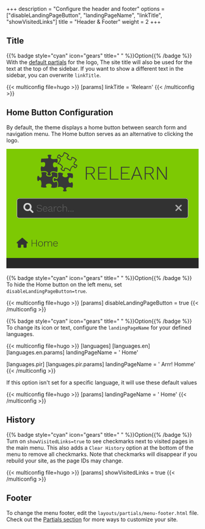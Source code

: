 +++
description = "Configure the header and footer"
options = ["disableLandingPageButton", "landingPageName", "linkTitle", "showVisitedLinks"]
title = "Header & Footer"
weight = 2
+++

## Title

{{% badge style="cyan" icon="gears" title=" " %}}Option{{% /badge %}} With the [default partials](configuration/branding/logo#change-the-logo) for the logo, The site title will also be used for the text at the top of the sidebar. If you want to show a different text in the sidebar, you can overwrite `linkTitle`.

{{< multiconfig file=hugo >}}
[params]
  linkTitle = 'Relearn'
{{< /multiconfig >}}

## Home Button Configuration

By default, the theme displays a home button between search form and navigation menu. The Home button serves as an alternative to clicking the logo.

![Default Home Button](home_button_defaults.png?width=18.75rem)

{{% badge style="cyan" icon="gears" title=" " %}}Option{{% /badge %}} To hide the Home button on the left menu, set `disableLandingPageButton=true`.

{{< multiconfig file=hugo >}}
[params]
  disableLandingPageButton = true
{{< /multiconfig >}}

{{% badge style="cyan" icon="gears" title=" " %}}Option{{% /badge %}} To change its icon or text, configure the `landingPageName` for your defined languages.

{{< multiconfig file=hugo >}}
[languages]
  [languages.en]
    [languages.en.params]
      landingPageName = '<i class="fa-fw fas fa-home"></i> Home'

  [languages.pir]
    [languages.pir.params]
      landingPageName = '<i class="fa-fw fas fa-home"></i> Arrr! Homme'
{{< /multiconfig >}}

If this option isn't set for a specific language, it will use these default values

{{< multiconfig file=hugo >}}
[params]
  landingPageName = '<i class="fa-fw fas fa-home"></i> Home'
{{< /multiconfig >}}

## History

{{% badge style="cyan" icon="gears" title=" " %}}Option{{% /badge %}} Turn on `showVisitedLinks=true` to see checkmarks next to visited pages in the main menu. This also adds a `Clear History` option at the bottom of the menu to remove all checkmarks. Note that checkmarks will disappear if you rebuild your site, as the page IDs may change.

{{< multiconfig file=hugo >}}
[params]
  showVisitedLinks = true
{{< /multiconfig >}}

## Footer

To change the menu footer, edit the `layouts/partials/menu-footer.html` file. Check out the [Partials section](configuration/customization/partials) for more ways to customize your site.
